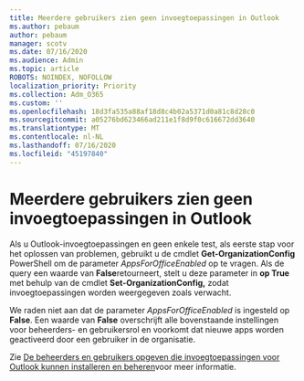 ```yaml
---
title: Meerdere gebruikers zien geen invoegtoepassingen in Outlook
ms.author: pebaum
author: pebaum
manager: scotv
ms.date: 07/16/2020
ms.audience: Admin
ms.topic: article
ROBOTS: NOINDEX, NOFOLLOW
localization_priority: Priority
ms.collection: Adm_O365
ms.custom: ''
ms.openlocfilehash: 18d3fa535a88af18d8c4b02a5371d0a81c8d28c0
ms.sourcegitcommit: a05276bd623466ad211e1f8d9f0c616672dd3640
ms.translationtype: MT
ms.contentlocale: nl-NL
ms.lasthandoff: 07/16/2020
ms.locfileid: "45197840"
---
```

# <a name="multiple-users-not-seeing-add-ins-in-outlook"></a>Meerdere gebruikers zien geen invoegtoepassingen in Outlook

Als u Outlook-invoegtoepassingen en geen enkele test, als eerste stap voor het oplossen van problemen, gebruikt u de cmdlet **Get-OrganizationConfig** PowerShell om de parameter _AppsForOfficeEnabled_ op te vragen. Als de query een waarde van **False**retourneert, stelt u deze parameter in **op True** met behulp van de cmdlet **Set-OrganizationConfig,** zodat invoegtoepassingen worden weergegeven zoals verwacht.

We raden niet aan dat de parameter _AppsForOfficeEnabled_ is ingesteld op **False**. Een waarde van **False** overschrijft alle bovenstaande instellingen voor beheerders- en gebruikersrol en voorkomt dat nieuwe apps worden geactiveerd door een gebruiker in de organisatie.

Zie [De beheerders en gebruikers opgeven die invoegtoepassingen voor Outlook kunnen installeren en beheren](https://docs.microsoft.com/exchange/clients-and-mobile-in-exchange-online/add-ins-for-outlook/specify-who-can-install-and-manage-add-ins#user-roles)voor meer informatie.